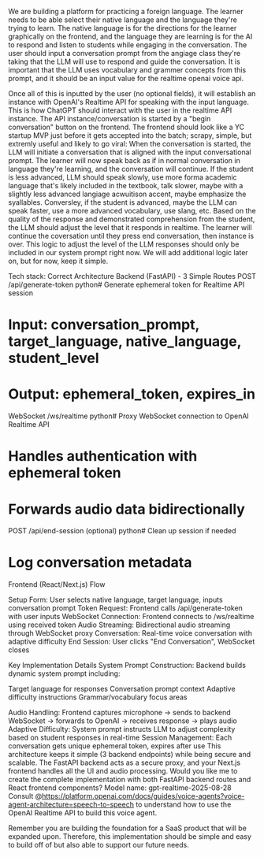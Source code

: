 We are building a platform for practicing a foreign language. The learner needs to be able select their native language and the language they're trying to learn. The native language is for the directions for the learner graphically on the frontend, and the language they are learning is for the AI to respond and listen to students while engaging in the conversation. The user should input a conversation prompt from the angiage class they're taking that the LLM will use to respond and guide the conversation. It is important that the LLM uses vocabulary and grammer concepts from this prompt, and it should be an input value for the realtime openai voice api.

Once all of this is inputted by the user (no optional fields), it will establish an instance with OpenAI's Realtime API for speaking with the input language. This is how ChatGPT should interact with the user in the realtime API instance. The API instance/conversation is started by a "begin conversation" button on the frontend. The frontend should look like a YC startup MVP just before it gets accepted into the batch; scrapy, simple, but extremly useful and likely to go viral:
When the conversation is started, the LLM will initiate a conversation that is aligned with the input conversational prompt. The learner will now speak back as if in normal conversation in language they're learning, and the conversation will continue. If the student is less advanced, LLM should speak slowly, use more forma academic language that's likely included in the textbook, talk slower, maybe with a slightly less advanced langiage acwuitison accent, maybe emphasize the syallables. Conversley, if the student is advanced, maybe the LLM can speak faster, use a more advanced vocabulary, use slang, etc. Based on the quality of the response and demonstrated comprehension from the student, the LLM should adjust the level that it responds in realtime. The learner will continue the coversation until they press end conversation, then instance is over. This logic to adjust the level of the LLM responses should only be included in our system prompt right now. We will add additional logic later on, but for now, keep it simple. 

Tech stack: Correct Architecture
Backend (FastAPI) - 3 Simple Routes
POST /api/generate-token
python# Generate ephemeral token for Realtime API session
# Input: conversation_prompt, target_language, native_language, student_level
# Output: ephemeral_token, expires_in
WebSocket /ws/realtime
python# Proxy WebSocket connection to OpenAI Realtime API
# Handles authentication with ephemeral token
# Forwards audio data bidirectionally
POST /api/end-session (optional)
python# Clean up session if needed
# Log conversation metadata
Frontend (React/Next.js) Flow

Setup Form: User selects native language, target language, inputs conversation prompt
Token Request: Frontend calls /api/generate-token with user inputs
WebSocket Connection: Frontend connects to /ws/realtime using received token
Audio Streaming: Bidirectional audio streaming through WebSocket proxy
Conversation: Real-time voice conversation with adaptive difficulty
End Session: User clicks "End Conversation", WebSocket closes

Key Implementation Details
System Prompt Construction: Backend builds dynamic system prompt including:

Target language for responses
Conversation prompt context
Adaptive difficulty instructions
Grammar/vocabulary focus areas

Audio Handling: Frontend captures microphone → sends to backend WebSocket → forwards to OpenAI → receives response → plays audio
Adaptive Difficulty: System prompt instructs LLM to adjust complexity based on student responses in real-time
Session Management: Each conversation gets unique ephemeral token, expires after use
This architecture keeps it simple (3 backend endpoints) while being secure and scalable. The FastAPI backend acts as a secure proxy, and your Next.js frontend handles all the UI and audio processing.
Would you like me to create the complete implementation with both FastAPI backend routes and React frontend components?
Model name: gpt-realtime-2025-08-28
Consult @https://platform.openai.com/docs/guides/voice-agents?voice-agent-architecture=speech-to-speech to understand how to use the OpenAI Realtime API to build this voice agent.

Remember you are building the foundation for a SaaS product that will be expanded upon. Therefore, this implementation should be simple and easy to build off of but also able to support our future needs.

